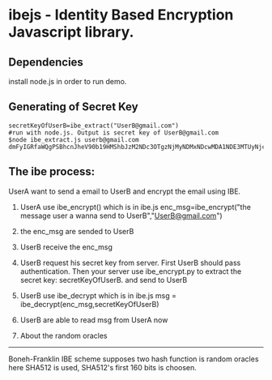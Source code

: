 ibejs - Identity Based Encryption Javascript library.  
===

Dependencies
---

install node.js in order to run demo.
  

Generating of Secret Key
---

	secretKeyOfUserB=ibe_extract("UserB@gmail.com")
	#run with node.js. Output is secret key of UserB@gmail.com
	$node ibe_extract.js userb@gmail.com
	dmFyIGRfaWQgPSBhcnJheV90b19HMShbJzM2NDc3OTgzNjMyNDMxNDcwMDA1NDE3MTUyNjcwMTUwNDA4NTA5NDkyNzkwNDk1Mzk5OTk2OTM1NTE0NzgyMTM2NjUnLCc2NzIwMzY3NzAzMTk1NjkyMzkwNzM4NjM0MDU3MTA1OTAzODE3MzUyODc5OTgyMjgwMTcxNjQ2Mjk0NDk3NzY0MCcsXSk7

The ibe process:
---
UserA want to send a email to UserB and encrypt the email using IBE.

1. UserA use ibe_encrypt() which is in ibe.js 
enc_msg=ibe_encrypt("the message user a wanna send to UserB","UserB@gmail.com") 
2. the enc_msg are sended to UserB
3. UserB receive the enc_msg
4. UserB request his secret key from server. First UserB should pass authentication. Then your server use ibe_encrypt.py to extract the secret key: secretKeyOfUserB. and send to UserB
5. UserB use ibe_decrypt which is in ibe.js
msg = ibe_decrypt(enc_msg,secretKeyOfUserB)
6. UserB are able to read msg from UserA now

3. About the random oracles
---
Boneh-Franklin IBE scheme supposes two hash function is random oracles
here SHA512 is used, SHA512's first 160 bits is choosen.
